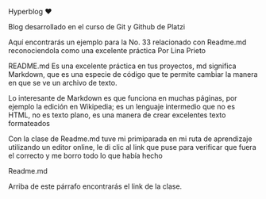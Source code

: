 Hyperblog ❤

Blog desarrollado en el curso de Git y Github de Platzi

Aquí encontrarás un ejemplo para la No. 33 relacionado con Readme.md reconociendola como una excelente práctica
Por Lina Prieto

README.md
Es una excelente práctica en tus proyectos, md significa Markdown, que es una especie de código que te permite cambiar la manera en que se ve un archivo de texto.

Lo interesante de Markdown es que funciona en muchas páginas, por ejemplo la edición en Wikipedia; es un lenguaje intermedio que no es HTML, no es texto plano, es una manera de crear excelentes texto formateados

Con la clase de Readme.md tuve mi primiparada en mi ruta de aprendizaje utilizando un editor online, le di clic al link que puse para verificar que fuera el correcto y me borro todo lo que había hecho

Readme.md

Arriba de este párrafo encontrarás el link de la clase.